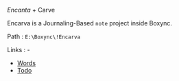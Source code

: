 *Encanta* + Carve

Encarva is a  Journaling-Based `note` project inside Boxync.

Path :  `E:\Boxync\!Encarva`

Links : - 
- [Words](Note/Words.md)
- [Todo](Note/Todo.md)